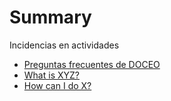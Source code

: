 # Summary

Incidencias en actividades

* [Preguntas frecuentes de DOCEO](README.md)
* [What is XYZ?](first-question.md)
* [How can I do X?](second-question.md)

